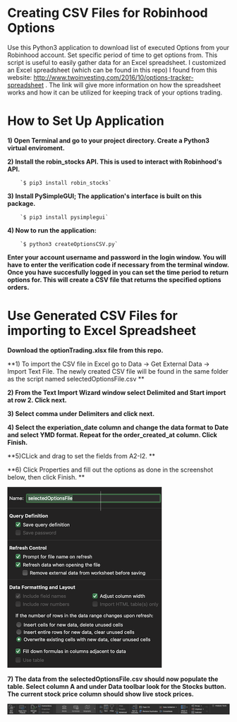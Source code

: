 # Creating CSV Files for Robinhood Options

Use this Python3 application to download list of executed Options from your Robinhood account. Set specific period of time to get options from. This script is useful to easily gather data for an Excel spreadsheet. I customized an Excel spreadsheet (which can be found in this repo) I found from this website: http://www.twoinvesting.com/2016/10/options-tracker-spreadsheet . The link will give more information on how the spreadsheet works and how it can be utilized for keeping track of your options trading.


# How to Set Up Application
  **1) Open Terminal and go to your project directory. Create a Python3 virtual enviroment.**
  
  **2) Install the robin_stocks API. This is used to interact with Robinhood's API.**

        `$ pip3 install robin_stocks`
        
  **3) Install PySimpleGUI; The application's interface is built on this package.**
  
        `$ pip3 install pysimplegui`
        
  **4) Now to run the application:**
  
        `$ python3 createOptionsCSV.py`
        
   **Enter your account username and password in the login window. You will have to enter the verification code if necessary from the terminal window. Once you have succesfully logged in you can set the time period to return options for. This will create a CSV file that returns the specified options orders.**
   
  # Use  Generated CSV Files for importing to Excel Spreadsheet
  
  **Download the optionTrading.xlsx file from this repo.**
  
  **1) To import the CSV file in Excel go to Data -> Get External Data -> Import Text File.
  The newly created CSV file will be found in the same folder as the script named selectedOptionsFile.csv **
  
  **2) From the Text Import Wizard window select Delimited and Start import at row 2. Click next.**
    
  **3) Select comma under Delimiters and click next.**
  
  **4) Select the experiation_date column and change the data format to Date and select YMD format. Repeat for the order_created_at column. Click Finish.**
  
  **5)CLick and drag to set the fields from A2-I2. **
  
  **6) Click Properties and fill out the options as done in the screenshot below, then click Finish. **
  
  ![Screenshot](https://github.com/nectariosouzou/RobinHoodOptionsCSVCreator/blob/main/Screen%20Shot%202021-08-09%20at%206.38.33%20PM.png)
  
  **7) The data from the selectedOptionsFile.csv should now populate the table. Select column A and under Data toolbar look for the Stocks button. The current stock price column should show live stock prices.**
  
 ![Screenshot](https://github.com/nectariosouzou/RobinHoodOptionsCSVCreator/blob/main/toolbarScreenshot.png)
  
  
  
  
  
